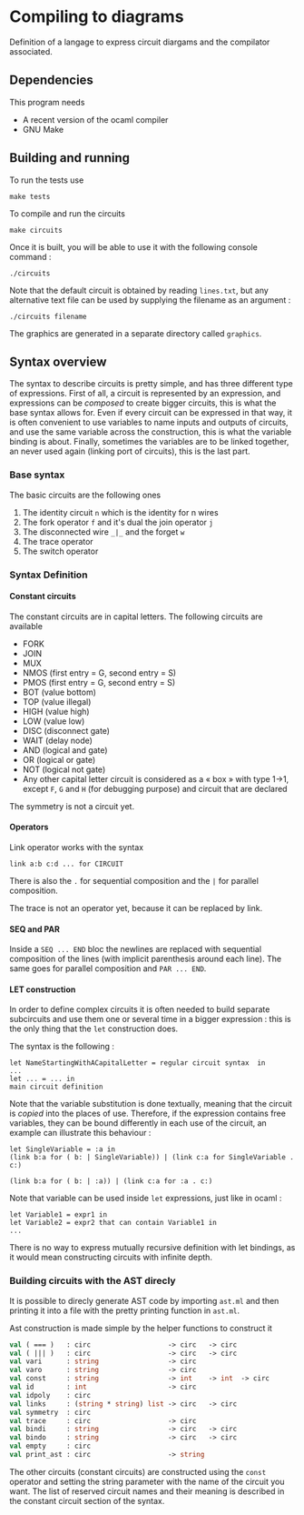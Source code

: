 # Compiling to diagrams

Definition of a langage to express circuit diargams
and the compilator associated.

## Dependencies

This program needs 

* A recent version of the ocaml compiler 
* GNU Make 

## Building and running 

To run the tests use 

```
make tests
```

To compile and run the circuits 

```
make circuits 
```

Once it is built, you will be able to use it with the following 
console command :

```
./circuits
```

Note that the default circuit is obtained by reading `lines.txt`, 
but any alternative text file can be used by supplying the filename 
as an argument :

```
./circuits filename
```

The graphics are generated in a separate directory called `graphics`.


## Syntax overview 

The syntax to describe circuits is pretty simple, and has three different
type of expressions. First of all, a circuit is represented by an expression,
and expressions can be _composed_ to create bigger circuits, this is what 
the base syntax allows for. Even if every circuit can be expressed in that way,
it is often convenient to use variables to name inputs and outputs of circuits,
and use the same variable across the construction, this is what the variable binding 
is about. Finally, sometimes the variables are to be linked together, an never 
used again (linking port of circuits), this is the last part.

### Base syntax

The basic circuits are the following ones

1. The identity circuit `n` which is the identity for n wires
2. The fork operator `f` and it's dual the join operator `j`
3. The disconnected wire `_|_` and the forget `w` 
4. The trace operator
5. The switch operator


### Syntax Definition

#### Constant circuits

The constant circuits are in capital letters. The following circuits are available

* FORK
* JOIN
* MUX  
* NMOS (first entry = G, second entry = S)
* PMOS (first entry = G, second entry = S)
* BOT  (value bottom)
* TOP  (value illegal)
* HIGH (value high)
* LOW  (value low)
* DISC (disconnect gate)
* WAIT (delay node)
* AND  (logical and gate)
* OR   (logical or gate)
* NOT  (logical not gate)
* Any other capital letter circuit is considered as a « box » with type 1->1, except `F`, `G` and `H` (for debugging purpose) and circuit that are declared 

The symmetry is not a circuit yet.

#### Operators 

Link operator works with the syntax

```
link a:b c:d ... for CIRCUIT
```

There is also the `.` for sequential composition and the `|` for parallel composition.

The trace is not an operator yet, because it can be replaced by link.

#### SEQ and PAR

Inside a `SEQ ... END` bloc the newlines are replaced with sequential composition of the lines (with implicit parenthesis
around each line). The same goes for parallel composition and `PAR ... END`.

#### LET construction

In order to define complex circuits it is often needed to build separate subcircuits and use them one or several time 
in a bigger expression : this is the only thing that the `let` construction does.

The syntax is the following :

```
let NameStartingWithACapitalLetter = regular circuit syntax  in
...
let ... = ... in 
main circuit definition 
```

Note that the variable substitution is done textually, meaning that the circuit is _copied_ into the places of use. 
Therefore, if the expression contains free variables, they can be bound differently in each use of the circuit, an 
example can illustrate this behaviour :

```
let SingleVariable = :a in 
(link b:a for ( b: | SingleVariable)) | (link c:a for SingleVariable . c:)
```

```
(link b:a for ( b: | :a)) | (link c:a for :a . c:)
```

Note that variable can be used inside `let` expressions, just like in ocaml : 

```
let Variable1 = expr1 in 
let Variable2 = expr2 that can contain Variable1 in 
...
```

There is no way to express mutually recursive definition with let bindings, as it would mean constructing circuits
with infinite depth.

### Building circuits with the AST direcly 

It is possible to direcly generate AST code by importing `ast.ml` and then printing it into a file 
with the pretty printing function in `ast.ml`. 

Ast construction is made simple by the helper functions to construct it 

```ocaml
val ( === )   : circ                   -> circ   -> circ
val ( ||| )   : circ                   -> circ   -> circ
val vari      : string                 -> circ
val varo      : string                 -> circ
val const     : string                 -> int    -> int  -> circ
val id        : int                    -> circ
val idpoly    : circ
val links     : (string * string) list -> circ   -> circ
val symmetry  : circ
val trace     : circ                   -> circ
val bindi     : string                 -> circ   -> circ
val bindo     : string                 -> circ   -> circ
val empty     : circ
val print_ast : circ                   -> string
```

The other circuits (constant circuits) are constructed 
using the `const` operator and setting the string parameter 
with the name of the circuit you want. The list of
reserved circuit names and their meaning is described in 
the constant circuit section of the syntax.

